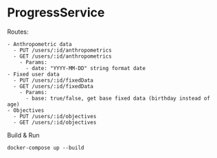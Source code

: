 # ProgressService

Routes:

    - Anthropometric data
      - PUT /users/:id/anthropometrics
      - GET /users/:id/anthropometrics
        - Params:
          - date: "YYYY-MM-DD" string format date
    - Fixed user data
      - PUT /users/:id/fixedData
      - GET /users/:id/fixedData
        - Params:
          - base: true/false, get base fixed data (birthday instead of age)
    - Objectives
      - PUT /users/:id/objectives
      - GET /users/:id/objectives

Build & Run

```
docker-compose up --build
```
